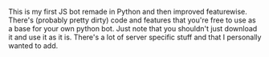 This is my first JS bot remade in Python and then improved featurewise.
There's (probably pretty dirty) code and features that you're free to use as a base for your own python bot.
Just note that you shouldn't just download it and use it as it is. There's a lot of server specific stuff and that I personally wanted to add.